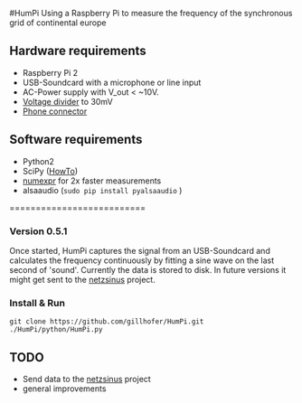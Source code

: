 #HumPi
Using a Raspberry Pi to measure the frequency of the synchronous grid of continental europe

## Hardware requirements
* Raspberry Pi 2
* USB-Soundcard with a microphone or line input
* AC-Power supply with V_out <  ~10V.
* [Voltage divider](https://en.wikipedia.org/wiki/Voltage_divider) to 30mV
* [Phone connector](https://en.wikipedia.org/wiki/Phone_connector_%28audio%29)

## Software requirements
* Python2
* SciPy ([HowTo](http://wyolum.com/numpyscipymatplotlib-on-raspberry-pi/))
* [numexpr](https://github.com/pydata/numexpr) for 2x faster measurements
* alsaaudio (`sudo pip install pyalsaaudio` )

==========================

### Version 0.5.1

Once started, HumPi captures the signal from an USB-Soundcard and calculates the frequency continuously by fitting a sine wave on the last second of 'sound'. Currently the data is stored to disk. In future versions it might get sent to the [netzsinus](https://github.com/netzsinus) project. 

### Install & Run
```
git clone https://github.com/gillhofer/HumPi.git
./HumPi/python/HumPi.py
```

## TODO
* Send data to the [netzsinus](https://github.com/netzsinus) project
* general improvements



